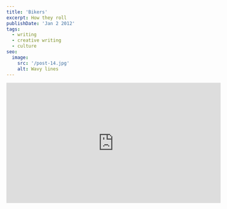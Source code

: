 ```yaml
---
title: 'Bikers'
excerpt: How they roll
publishDate: 'Jan 2 2012'
tags:
  - writing
  - creative writing
  - culture
seo:
  image:
    src: '/post-14.jpg'
    alt: Wavy lines
---
```


<iframe width="560" height="315" src="https://www.youtube.com/embed/es--mIjHZa0?si=b74wWDguaiZIUj5D" title="YouTube video player" frameborder="0" allow="accelerometer; autoplay; clipboard-write; encrypted-media; gyroscope; picture-in-picture; web-share" referrerpolicy="strict-origin-when-cross-origin" allowfullscreen></iframe>